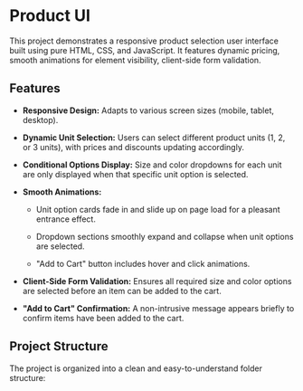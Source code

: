# Product UI

This project demonstrates a responsive product selection user interface built using pure HTML, CSS, and JavaScript. It features dynamic pricing, smooth animations for element visibility, client-side form validation.

## Features

- **Responsive Design:** Adapts to various screen sizes (mobile, tablet, desktop).

- **Dynamic Unit Selection:** Users can select different product units (1, 2, or 3 units), with prices and discounts updating accordingly.

- **Conditional Options Display:** Size and color dropdowns for each unit are only displayed when that specific unit option is selected.

- **Smooth Animations:**

  - Unit option cards fade in and slide up on page load for a pleasant entrance effect.

  - Dropdown sections smoothly expand and collapse when unit options are selected.

  - "Add to Cart" button includes hover and click animations.

- **Client-Side Form Validation:** Ensures all required size and color options are selected before an item can be added to the cart.

- **"Add to Cart" Confirmation:** A non-intrusive message appears briefly to confirm items have been added to the cart.

## Project Structure

The project is organized into a clean and easy-to-understand folder structure:
